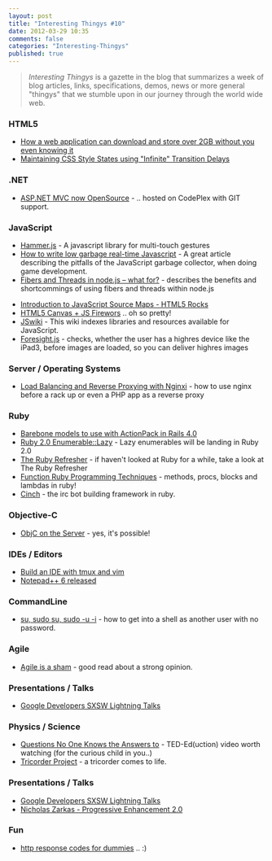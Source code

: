 ```yaml
---
layout: post
title: "Interesting Thingys #10"
date: 2012-03-29 10:35
comments: false
categories: "Interesting-Thingys"
published: true
---
```


> _Interesting Thingys_ is a gazette in the blog that summarizes a week of blog articles, links, specifications, demos, news or more general "thingys" that we stumble upon in our journey through the world wide web.

### HTML5
- [How a web application can download and store over 2GB without you even knowing it](http://jclaes.blogspot.com/2012/03/how-web-application-can-download-and.html)
- [Maintaining CSS Style States using "Infinite" Transition Delays](https://github.com/adamdbradley/foresight.js?utm_source=html5weekly&utm_medium=email)


### .NET
- [ASP.NET MVC now OpenSource](http://arstechnica.com/microsoft/news/2012/03/microsoft-takes-aspnet-mvc-into-the-open-with-community-patches-and-bug-fixes.ars) - .. hosted on CodePlex with GIT support.


### JavaScript
- [Hammer.js](http://eightmedia.github.com/hammer.js/) - A javascript library for multi-touch gestures
- [How to write low garbage real-time Javascript](http://www.scirra.com/blog/76/how-to-write-low-garbage-real-time-javascript) - A great article describing the pitfalls of the JavaScript garbage collector, when doing game development.
- [Fibers and Threads in node.js – what for?](http://bjouhier.wordpress.com/2012/03/11/fibers-and-threads-in-node-js-what-for/) - describes the benefits and shortcommings of using fibers and threads within node.js

<!-- more -->

- [Introduction to JavaScript Source Maps - HTML5 Rocks](http://www.html5rocks.com/en/tutorials/developertools/sourcemaps/)
- [HTML5 Canvas + JS Firewors](http://jackrugile.com/lab/fireworks-v1/) .. oh so pretty!
- [JSwiki](http://bebraw.github.com/jswiki/) - This wiki indexes libraries and resources available for JavaScript.
- [Foresight.js](https://github.com/adamdbradley/foresight.js) - checks, whether the user has a highres device like the iPad3, before images are loaded, so you can deliver highres images


### Server / Operating Systems
- [Load Balancing and Reverse Proxying with Nginxi](http://spin.atomicobject.com/2012/02/28/load-balancing-and-reverse-proxying-with-nginx/) - how to use nginx before a rack up or even a PHP app as a reverse proxy


### Ruby
- [Barebone models to use with ActionPack in Rails 4.0](http://blog.plataformatec.com.br/2012/03/barebone-models-to-use-with-actionpack-in-rails-4-0/)
- [Ruby 2.0 Enumerable::Lazy](http://blog.railsware.com/2012/03/13/ruby-2-0-enumerablelazy/) - Lazy enumerables will be landing in Ruby 2.0
- [The Ruby Refresher](http://0xfe.muthanna.com/rubyrefresher/) - if haven't looked at Ruby for a while, take a look at The Ruby Refresher
- [Function Ruby Programming Techniques](http://rubysource.com/functional-programming-techniques-with-ruby-part-ii/) - methods, procs, blocks and lambdas in ruby!
- [Cinch](https://github.com/cinchrb/cinch) - the irc bot building framework in ruby.


### Objective-C
- [ObjC on the Server](http://blog.securemacprogramming.com/2012/03/using-objective-c-on-the-server/) - yes, it's possible!


### IDEs / Editors
- [Build an IDE with tmux and vim](http://alexyoung.org/2011/12/19/build-an-ide-with-tmux-and-vim/)
- [Notepad++ 6 released](http://notepad-plus-plus.org/news/notepad-6.0-release.html)


### CommandLine
- [su, sudo su, sudo -u -i](http://johnkpaul.tumblr.com/post/19841381351/su-vs-sudo-su-vs-sudo-u-i) - how to get into a shell as another user with no password.


### Agile
- [Agile is a sham](http://williamedwardscoder.tumblr.com/post/20054342100/agile-is-a-sham) - good read about a strong opinion.


### Presentations / Talks
- [Google Developers SXSW Lightning Talks](http://www.youtube.com/watch?v=zH5bJSG0DZk) 


### Physics / Science
- [Questions No One Knows the Answers to](http://www.youtube.com/watch?feature=player_embedded&v=7SWvDHvWXok) - TED-Ed(uction) video worth watching (for the curious child in you..)
- [Tricorder Project](http://www.tricorderproject.org/) - a tricorder comes to life.


### Presentations / Talks
- [Google Developers SXSW Lightning Talks](http://www.youtube.com/watch?v=zH5bJSG0DZk) 
- [Nicholas Zarkas - Progressive Enhancement 2.0](http://www.youtube.com/watch?v=hdTxeR90_1E)


### Fun
- [http response codes for dummies](http://twitter.com/#!/_tarun/status/184513954524037122) .. :)
